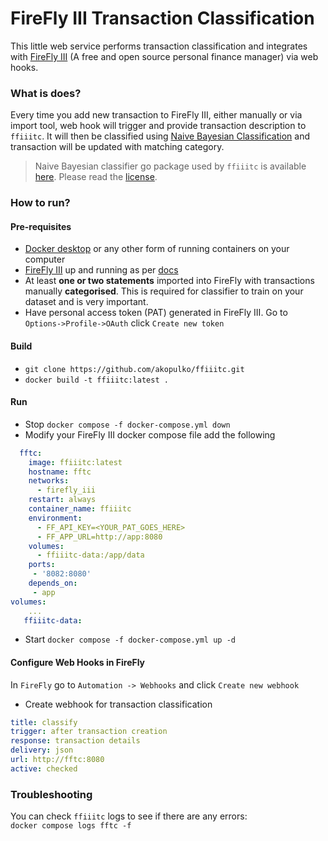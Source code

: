 # FireFly III Transaction Classification

This little web service performs transaction classification and integrates with [FireFly III](https://github.com/firefly-iii/firefly-iii) (A free and open source personal finance manager) via web hooks. 

### What is does?
Every time you add new transaction to FireFly III, either manually or via import tool, web hook will trigger and provide transaction description to `ffiiitc`. It will then be classified using [Naive Bayesian Classification](https://en.wikipedia.org/wiki/Naive_Bayes_classifier) and transaction will be updated with matching category.

> Naive Bayesian classifier go package used by `ffiiitc` is available [here](https://github.com/navossoc/bayesian). Please read the [license](https://github.com/navossoc/bayesian/blob/master/LICENSE).

### How to run?
#### Pre-requisites
- [Docker desktop](https://www.docker.com/products/docker-desktop/) or any other form of running containers on your computer 
- [FireFly III](https://github.com/firefly-iii/firefly-iii) up and running as per [docs](https://docs.firefly-iii.org/firefly-iii/installation/docker/?mtm_campaign=docu-internal&mtm_kwd=docker)
- At least **one or two statements** imported into FireFly with transactions manually **categorised**. This is required for classifier to train on your dataset and is very important.
- Have personal access token (PAT) generated in FireFly III. Go to `Options->Profile->OAuth` click `Create new token`
#### Build
- `git clone https://github.com/akopulko/ffiiitc.git`
- `docker build -t ffiiitc:latest .`
#### Run
- Stop `docker compose -f docker-compose.yml down`
- Modify your FireFly III docker compose file add the following
```yaml
  fftc:
    image: ffiiitc:latest
    hostname: fftc
    networks:
      - firefly_iii
    restart: always
    container_name: ffiiitc
    environment:
      - FF_API_KEY=<YOUR_PAT_GOES_HERE>
      - FF_APP_URL=http://app:8080
    volumes:
      - ffiiitc-data:/app/data
    ports:
     - '8082:8080'
    depends_on:
     - app
volumes:
    ...
   ffiiitc-data:
```
- Start `docker compose -f docker-compose.yml up -d`
#### Configure Web Hooks in FireFly
In `FireFly` go to `Automation -> Webhooks` and click `Create new webhook`
- Create webhook for transaction classification
```yaml
title: classify
trigger: after transaction creation
response: transaction details
delivery: json
url: http://fftc:8080
active: checked
```


### Troubleshooting
You can check `ffiiitc` logs to see if there are any errors:<br> `docker compose logs fftc -f`